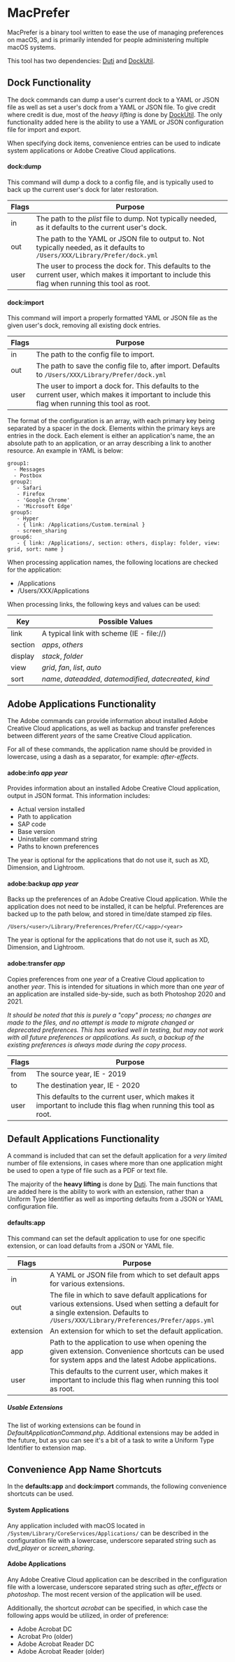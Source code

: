 # MacPrefer

MacPrefer is a binary tool written to ease the use of managing preferences on macOS, and is primarily intended for people administering multiple macOS systems.

This tool has two dependencies: [Duti](https://github.com/moretension/duti) and [DockUtil](https://github.com/kcrawford/dockutil).

## Dock Functionality

The dock commands can dump a user's current dock to a YAML or JSON file as well as set a user's dock from a YAML or JSON file.   To give credit where credit is due, most of the *heavy lifting* is done by [DockUtil](https://github.com/kcrawford/dockutil).  The only functionality added here is the ability to use a YAML or JSON configuration file for import and export.

When specifying dock items, convenience entries can be used to indicate system applications or Adobe Creative Cloud applications.

#### dock:dump 
This command will dump a dock to a config file, and is typically used to back up the current user's dock for later restoration.

|Flags  | Purpose |
|--|--|
| in | The path to the _plist_ file to dump. Not typically needed, as it defaults to the current user's dock. |
| out | The path to the YAML or JSON file to output to. Not typically needed, as it defaults to `/Users/XXX/Library/Prefer/dock.yml` |
| user | The user to process the dock for.  This defaults to the current user, which makes it important to include this flag when running this tool as root.|

#### dock:import
This command will import a properly formatted YAML or JSON file as the given user's dock, removing all existing dock entries.

|Flags  | Purpose |
|--|--|
| in | The path to the config file to import. |
| out | The path to save the config file to, after import. Defaults to `/Users/XXX/Library/Prefer/dock.yml` 
| user | The user to import a dock for.  This defaults to the current user, which makes it important to include this flag when running this tool as root.|

The format of the configuration is an array, with each primary key being separated by a spacer in the dock.  Elements within the primary keys are entries in the dock.  Each element is either an application's name, the an absolute path to an application, or an array describing a link to another resource.  An example in YAML is below:

    group1:
      - Messages
      - Postbox
     group2:
       - Safari
       - Firefox
       - 'Google Chrome'
       - 'Microsoft Edge'
     group5:
       - Hyper
       - { link: /Applications/Custom.terminal }
       - screen_sharing
     group6:
       - { link: /Applications/, section: others, display: folder, view: grid, sort: name }
 
When processing application names, the following locations are checked for the application:

 - /Applications
 - /Users/XXX/Applications

When processing links, the following keys and values can be used:

|Key  | Possible Values |
|--|--|
| link | A typical link with scheme (IE - file://) |
| section | _apps_, _others_ |
| display | _stack_, _folder_ |
| view | _grid_, _fan_, _list_, _auto_ |
| sort | _name_, _dateadded_, _datemodified_, _datecreated_, _kind_ |

## Adobe Applications Functionality

The Adobe commands can provide information about installed Adobe Creative Cloud applications, as well as backup and transfer preferences between different _years_ of the same Creative Cloud application.

For all of these commands, the application name should be provided in lowercase, using a dash as a separator, for example: _after-effects_.

#### adobe:info _app_ _year_
Provides information about an installed Adobe Creative Cloud application, output in JSON format.  This information includes:

 - Actual version installed
 - Path to application
 - SAP code
 - Base version
 - Uninstaller command string
 - Paths to known preferences

The year is optional for the applications that do not use it, such as XD, Dimension, and Lightroom.

#### adobe:backup _app_ _year_
Backs up the preferences of an Adobe Creative Cloud application.  While the application does not need to be installed, it can be helpful.  Preferences are backed up to the path below, and stored in time/date stamped zip files.

`/Users/<user>/Library/Preferences/Prefer/CC/<app>/<year>`

The year is optional for the applications that do not use it, such as XD, Dimension, and Lightroom.

#### adobe:transfer _app_
Copies preferences from one _year_ of a Creative Cloud application to another _year_.  This is intended for situations in which more than one _year_ of an application are installed side-by-side, such as both Photoshop 2020 and 2021.

_It should be noted that this is purely a  "copy" process; no changes are made to the files,  and no attempt is made to migrate changed or deprecated preferences.  This has worked well in testing, but may not work with all future preferences or applications.  As such, a backup of the existing preferences is always made during the copy process_.

|Flags  | Purpose |
|--|--|
| from | The source year, IE - 2019 |
| to | The destination year, IE - 2020 |
| user | This defaults to the current user, which makes it important to include this flag when running this tool as root. |

## Default Applications Functionality

A command is included that can set the default application for a _very limited_ number of file extensions, in cases where more than one application might be used to open a type of file such as a PDF or text file.  

The majority of the **heavy lifting** is done by [Duti](https://github.com/moretension/duti).  The main functions that are added here is the ability to work with an extension, rather than a Uniform Type Identifier as well as importing defaults from a JSON or YAML configuration file.

#### defaults:app
This command can set the default application to use for one specific extension, or can load defaults from a JSON or YAML file.

|Flags  | Purpose |
|--|--|
| in | A YAML or JSON file from which to set default apps for various extensions. | 
| out | The file in which to save default applications for various extensions.  Used when setting a default for a single extension.  Defaults to `/Users/XXX/Library/Preferences/Prefer/apps.yml` |
| extension | An extension for which to set the default application. |
| app | Path to the application to use when opening the given extension.  Convenience shortcuts can be used for system apps and the latest Adobe applications. |
| user | This defaults to the current user, which makes it important to include this flag when running this tool as root. |

##### Usable Extensions
The list of working extensions can be found in _DefaultApplicationCommand.php_.   Additional extensions may be added in the future, but as you can see it's a bit of a task to write a Uniform Type Identifier to extension map.

## Convenience App Name Shortcuts

In the **defaults:app** and **dock:import** commands, the following convenience shortcuts can be used.

#### System Applications
Any application included with macOS located in `/System/Library/CoreServices/Applications/` can be described in the configuration file with a lowercase, underscore separated string such as _dvd_player_ or _screen_sharing_.

#### Adobe Applications
Any Adobe Creative Cloud application can be described in the configuration file with a lowercase, underscore separated string such as _after_effects_ or _photoshop_.  The most recent version of the application will be used.

Additionally, the shortcut _acrobat_ can be specified, in which case the following apps would be utilized, in order of preference: 

 - Adobe Acrobat DC
 - Acrobat Pro (older)
 - Adobe Acrobat Reader DC
 - Adobe Acrobat Reader (older)